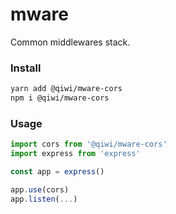 # mware
Common middlewares stack.

### Install
```bash
yarn add @qiwi/mware-cors
npm i @qiwi/mware-cors
```

### Usage

```javascript
import cors from '@qiwi/mware-cors'
import express from 'express'

const app = express()

app.use(cors)
app.listen(...)
```